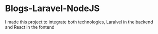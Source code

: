 # Blogs-Laravel-NodeJS
I made this project to integrate both technologies, Laralvel in the backend and React in the fontend
